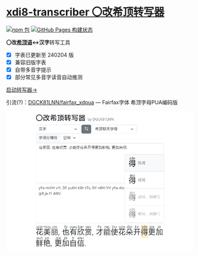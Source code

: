 # [xdi8-transcriber 〇改希顶转写器][site]

[![npm 包][npm-badge]][npm] [![GitHub Pages 构建状态][actions-badge]][actions]

**〇改[希顶语][xdi8]↔汉字**转写工具

- [X] 字表已更新至 240204 版
- [X] 兼容旧版字表
- [X] 自带多音字提示
- [X] 部分常见多音字读音自动推测

[启动转写器→][site]

引流(?)：[DGCK81LNN/fairfax_xdpua](https://github.com/DGCK81LNN/fairfax_xdpua) — Fairfax字体 希顶字母PUA编码版

![](https://github.com/DGCK81LNN/xdi8-transcriber/raw/main/images/snapshot.png)

[site]: https://dgck81lnn.github.io/xdi8-transcriber/
[npm]: https://npmjs.org/package/xdi8-transcriber
[npm-badge]: https://img.shields.io/npm/v/xdi8-transcriber?logo=npm
[actions]: https://github.com/DGCK81LNN/xdi8-transcriber/actions/workflows/pages.yml
[actions-badge]: https://img.shields.io/github/actions/workflow/status/DGCK81LNN/xdi8-transcriber/pages.yml?branch=main&logo=github-actions&logoColor=white
[xdi8]: https://wiki.xdi8.top/wiki/%E5%B8%8C%E9%A1%B6%E8%AF%AD
